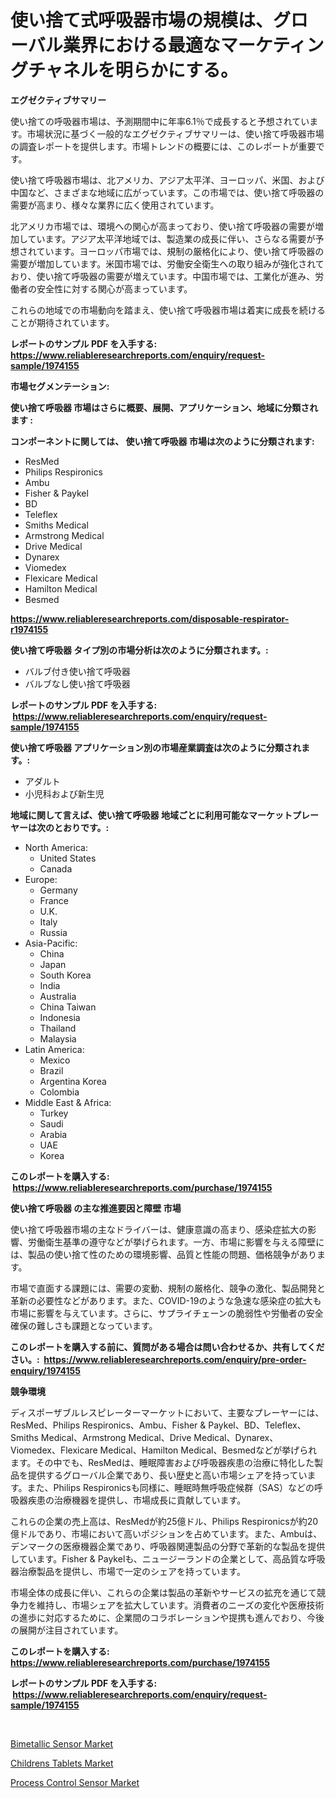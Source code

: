 <p><h1>使い捨て式呼吸器市場の規模は、グローバル業界における最適なマーケティングチャネルを明らかにする。</h1></p><p><strong>エグゼクティブサマリー</strong></p>
<p><p>使い捨ての呼吸器市場は、予測期間中に年率6.1％で成長すると予想されています。市場状況に基づく一般的なエグゼクティブサマリーは、使い捨て呼吸器市場の調査レポートを提供します。市場トレンドの概要には、このレポートが重要です。 </p><p>使い捨て呼吸器市場は、北アメリカ、アジア太平洋、ヨーロッパ、米国、および中国など、さまざまな地域に広がっています。この市場では、使い捨て呼吸器の需要が高まり、様々な業界に広く使用されています。 </p><p>北アメリカ市場では、環境への関心が高まっており、使い捨て呼吸器の需要が増加しています。アジア太平洋地域では、製造業の成長に伴い、さらなる需要が予想されています。ヨーロッパ市場では、規制の厳格化により、使い捨て呼吸器の需要が増加しています。米国市場では、労働安全衛生への取り組みが強化されており、使い捨て呼吸器の需要が増えています。中国市場では、工業化が進み、労働者の安全性に対する関心が高まっています。 </p><p>これらの地域での市場動向を踏まえ、使い捨て呼吸器市場は着実に成長を続けることが期待されています。</p></p>
<p><strong>レポートのサンプル PDF を入手する: <a href="https://www.reliableresearchreports.com/enquiry/request-sample/1974155">https://www.reliableresearchreports.com/enquiry/request-sample/1974155</a></strong></p>
<p><strong>市場セグメンテーション:</strong></p>
<p><strong> 使い捨て呼吸器 市場はさらに概要、展開、アプリケーション、地域に分類されます :</strong></p>
<p><strong>コンポーネントに関しては、 使い捨て呼吸器 市場は次のように分類されます: &nbsp;</strong></p>
<p><ul><li>ResMed</li><li>Philips Respironics</li><li>Ambu</li><li>Fisher & Paykel</li><li>BD</li><li>Teleflex</li><li>Smiths Medical</li><li>Armstrong Medical</li><li>Drive Medical</li><li>Dynarex</li><li>Viomedex</li><li>Flexicare Medical</li><li>Hamilton Medical</li><li>Besmed</li></ul></p>
<p><strong><a href="https://www.reliableresearchreports.com/disposable-respirator-r1974155">https://www.reliableresearchreports.com/disposable-respirator-r1974155</a></strong></p>
<p><strong> 使い捨て呼吸器 タイプ別の市場分析は次のように分類されます。:</strong></p>
<p><ul><li>バルブ付き使い捨て呼吸器</li><li>バルブなし使い捨て呼吸器</li></ul></p>
<p><strong>レポートのサンプル PDF を入手する: &nbsp;<a href="https://www.reliableresearchreports.com/enquiry/request-sample/1974155">https://www.reliableresearchreports.com/enquiry/request-sample/1974155</a></strong></p>
<p><strong> 使い捨て呼吸器 アプリケーション別の市場産業調査は次のように分類されます。:</strong></p>
<p><ul><li>アダルト</li><li>小児科および新生児</li></ul></p>
<p><strong>地域に関して言えば、使い捨て呼吸器 地域ごとに利用可能なマーケットプレーヤーは次のとおりです。:</strong></p>
<p><ul>
    <li>
        North America:
        <ul>
            <li>United States</li>
            <li>Canada</li>
        </ul>
    </li>
    <li>
        Europe:
        <ul>
            <li>Germany</li>
            <li>France</li>
            <li>U.K.</li>
            <li>Italy</li>
            <li>Russia</li>
        </ul>
    </li>
    <li>
        Asia-Pacific:
        <ul>
            <li>China</li>
            <li>Japan</li>
            <li>South Korea</li>
            <li>India</li>
            <li>Australia</li>
            <li>China Taiwan</li>
            <li>Indonesia</li>
            <li>Thailand</li>
            <li>Malaysia</li>
        </ul>
    </li>
    <li>
        Latin America:
        <ul>
            <li>Mexico</li>
            <li>Brazil</li>
            <li>Argentina Korea</li>
            <li>Colombia</li>
        </ul>
    </li>
    <li>
        Middle East & Africa:
        <ul>
            <li>Turkey</li>
            <li>Saudi</li>
            <li>Arabia</li>
            <li>UAE</li>
            <li>Korea</li>
        </ul>
    </li>
    </ul></p>
<p><strong>このレポートを購入する: &nbsp;<a href="https://www.reliableresearchreports.com/purchase/1974155">https://www.reliableresearchreports.com/purchase/1974155</a></strong></p>
<p><strong>使い捨て呼吸器 の主な推進要因と障壁 市場</strong></p>
<p><p>使い捨て呼吸器市場の主なドライバーは、健康意識の高まり、感染症拡大の影響、労働衛生基準の遵守などが挙げられます。一方、市場に影響を与える障壁には、製品の使い捨て性のための環境影響、品質と性能の問題、価格競争があります。</p><p>市場で直面する課題には、需要の変動、規制の厳格化、競争の激化、製品開発と革新の必要性などがあります。また、COVID-19のような急速な感染症の拡大も市場に影響を与えています。さらに、サプライチェーンの脆弱性や労働者の安全確保の難しさも課題となっています。</p></p>
<p><strong>このレポートを購入する前に、質問がある場合は問い合わせるか、共有してください。:&nbsp; <a href="https://www.reliableresearchreports.com/enquiry/pre-order-enquiry/1974155">https://www.reliableresearchreports.com/enquiry/pre-order-enquiry/1974155</a></strong></p>
<p><strong>競争環境</strong></p>
<p><p>ディスポーザブルレスピレーターマーケットにおいて、主要なプレーヤーには、ResMed、Philips Respironics、Ambu、Fisher & Paykel、BD、Teleflex、Smiths Medical、Armstrong Medical、Drive Medical、Dynarex、Viomedex、Flexicare Medical、Hamilton Medical、Besmedなどが挙げられます。その中でも、ResMedは、睡眠障害および呼吸器疾患の治療に特化した製品を提供するグローバル企業であり、長い歴史と高い市場シェアを持っています。また、Philips Respironicsも同様に、睡眠時無呼吸症候群（SAS）などの呼吸器疾患の治療機器を提供し、市場成長に貢献しています。</p><p>これらの企業の売上高は、ResMedが約25億ドル、Philips Respironicsが約20億ドルであり、市場において高いポジションを占めています。また、Ambuは、デンマークの医療機器企業であり、呼吸器関連製品の分野で革新的な製品を提供しています。Fisher & Paykelも、ニュージーランドの企業として、高品質な呼吸器治療製品を提供し、市場で一定のシェアを持っています。</p><p>市場全体の成長に伴い、これらの企業は製品の革新やサービスの拡充を通じて競争力を維持し、市場シェアを拡大しています。消費者のニーズの変化や医療技術の進歩に対応するために、企業間のコラボレーションや提携も進んでおり、今後の展開が注目されています。</p></p>
<p><strong>このレポートを購入する: &nbsp; <a href="https://www.reliableresearchreports.com/purchase/1974155">https://www.reliableresearchreports.com/purchase/1974155</a></strong></p>
<p><strong>レポートのサンプル PDF を入手する: &nbsp;<a href="https://www.reliableresearchreports.com/enquiry/request-sample/1974155">https://www.reliableresearchreports.com/enquiry/request-sample/1974155</a></strong><strong></strong></p>
<p>&nbsp;</p>
<p><p><a href="https://funky-papaya-cf4.notion.site/Bimetallic-Sensor-Market-Comprehensive-Assessment-by-Type-Application-and-Geography-9a1bbe3cfd754bb6a38d8226b099ea7b">Bimetallic Sensor Market</a></p><p><a href="https://confirmed-shield-e13.notion.site/Childrens-Tablets-Market-Trends-Forecast-and-Competitive-Analysis-to-2031-16dde6d9f0d7417fae319676e18b60d7">Childrens Tablets Market</a></p><p><a href="https://sore-arch-6db.notion.site/Process-Control-Sensor-Market-Furnishes-Information-on-Market-Share-Market-Trends-and-Market-Growt-5e3a26fb411c4f3eaef80999dc157681">Process Control Sensor Market</a></p></p>